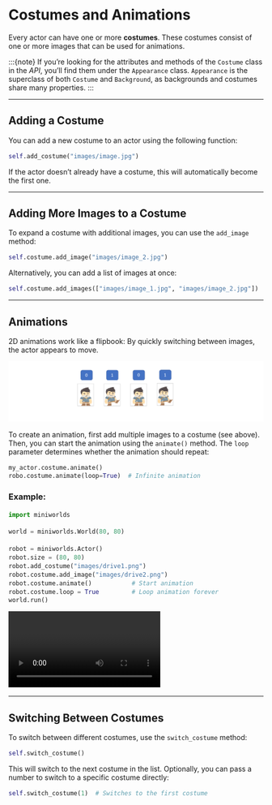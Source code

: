 # Costumes and Animations

Every actor can have one or more **costumes**.
These costumes consist of one or more images that can be used for animations.

\:::{note}
If you’re looking for the attributes and methods of the `Costume` class in the *API*,
you’ll find them under the `Appearance` class.
`Appearance` is the superclass of both `Costume` and `Background`, as backgrounds and costumes share many properties.
\:::

---

## Adding a Costume

You can add a new costume to an actor using the following function:

```python
self.add_costume("images/image.jpg")
```

If the actor doesn’t already have a costume, this will automatically become the first one.

---

## Adding More Images to a Costume

To expand a costume with additional images, you can use the `add_image` method:

```python
self.costume.add_image("images/image_2.jpg")
```

Alternatively, you can add a list of images at once:

```python
self.costume.add_images(["images/image_1.jpg", "images/image_2.jpg"])
```

---

## Animations

2D animations work like a flipbook:
By quickly switching between images, the actor appears to move.

![Costumes for the actor](../_images/costumes.png)

To create an animation, first add multiple images to a costume (see above).
Then, you can start the animation using the `animate()` method.
The `loop` parameter determines whether the animation should repeat:

```python
my_actor.costume.animate()
robo.costume.animate(loop=True)  # Infinite animation
```

### Example:

```python
import miniworlds 

world = miniworlds.World(80, 80)

robot = miniworlds.Actor()
robot.size = (80, 80)
robot.add_costume("images/drive1.png")
robot.costume.add_image("images/drive2.png")
robot.costume.animate()           # Start animation
robot.costume.loop = True         # Loop animation forever
world.run()
```

<video controls loop width=300px>
  <source src="../_static/animation1.webm" type="video/webm">
  Your browser does not support the video tag.
</video>

---

## Switching Between Costumes

To switch between different costumes, use the `switch_costume` method:

```python
self.switch_costume()
```

This will switch to the next costume in the list.
Optionally, you can pass a number to switch to a specific costume directly:

```python
self.switch_costume(1)  # Switches to the first costume
```

